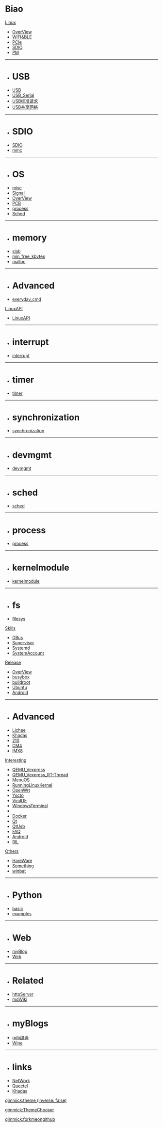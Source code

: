 # Biao


[Linux]()

  * [OverView](Driver/OverView.md)
  * [WIFI&BLE](Driver/WIFI_BT.md)
  * [PCIe](Driver/PCIe.md)
  * [SDIO](Driver/SDIO.md)
  * [PM](Driver/PM.md)
  - - - -
  * # USB
  * [USB](Driver/USB/USB.md)
  * [USB_Serial](Driver/USB/USB_Serial.md)
  * [USB标准请求](Driver/USB/UsbRequest.md)
  * [USB共享网络](Driver/USB/USB_Share_Net_With_Host.md)
  - - - -
  * # SDIO
  * [SDIO](Driver/SDIO/SDIO.md)
  * [mmc](Driver/SDIO/mmcSD.md)
  - - - -
  * # OS
  * [misc](MISC/misc.md)
  * [Signal](MISC/Signal.md)
  * [OverView](Kernel/OverView.md)
  * [PCB](Kernel/PCB.md)
  * [process](Kernel/process.md)
  * [Sched](Kernel/Sched.md)
  - - - -
  * # memory
  * [slab](Kernel/slab.md)
  * [min_free_kbytes](Kernel/mem/min_free_kbytes.md)
  * [malloc](Kernel/mem/malloc.md)
  - - - -
  * # Advanced
  * [everyday_cmd](MISC/everydataCMD.md)

[LinuxAPI]()

  * [LinuxAPI](LinuxAPI/LinuxAPI.md)
  - - - -
  * # interrupt
  * [interrupt](LinuxAPI/interrupt.md)
  - - - -
  * # timer
  * [timer](LinuxAPI/timer.md)
  - - - -
  * # synchronization
  * [synchronization](LinuxAPI/synchronization.md)
  - - - -
  * # devmgmt
  * [devmgmt](LinuxAPI/devmgmt.md)
  - - - -
  * # sched
  * [sched](LinuxAPI/sched.md)
  - - - -
  * # process
  * [process](LinuxAPI/process.md)
  - - - -
  * # kernelmodule
  * [kernelmodule](LinuxAPI/kernelmodule.md)
  - - - -
  * # fs
  * [filesys](LinuxAPI/filesys.md)

[Skills]()

  * [DBus](DebianService/DBus.md)
  * [Supervisor](DebianService/Supervisor.md)
  * [Systemd](DebianService/Systemd.md)
  * [SystemAccount](DebianService/UserManagement.md)

[Release]()

  * [OverView](LinuxRelease/OverView.md)
  * [busybox](LinuxRelease/busybox.md)
  * [buildroot](LinuxRelease/buildroot.md)
  * [Ubuntu](LinuxRelease/Ubuntu.md)
  * [Android](LinuxRelease/Android.md)
  - - - -
  * # Advanced
  * [Lichee](LinuxRelease/licheezero.md)
  * [Khadas](LinuxRelease/Khadas.md)
  * [210](LinuxRelease/210.md)
  * [CM4](LinuxRelease/Raspberry.CM4.md)
  * [IMX8](LinuxRelease/IMX8_Android9_Bringup.md)

[Interesting]()

  * [QEMU_Vexpress](EMUL/Vexpress.md)
  * [QEMU_Vexpress_RT-Thread](EMULVexpress_RT-Thread.md)
  * [MenuOS](EMUL/menu/MenuOS.md)
  * [RunningLinuxKernel](EMUL/running/RunningLinuxKernel.md)
  * [OpenWrt](EMUL/OpenWrt.md)
  * [Yocto](EMUL/Yocto.md)
  * [VimIDE](BringUp/VimIDE.md)
  * [WindowsTerminal](BringUp/WindowsTerminal.md)
  * [](BringUp/.md)
  * [Docker](BringUp/docker.md)
  * [Qt](Qt/Qt.md)
  * [QtUsb](Qt/QtUSB.md)
  * [FAQ](Qt/FAQs.md)
  * [Android](Android/AndroidTek.md)
  * [RIL](Android/RIL.md)

[Others]()

  * [HareWare](Others/Hardware.md)
  * [Something](Others/Something.md)
  * [winbat](Others/SystemV.md)
  - - - -
   * # Python
   * [basic](Others/Python/pybasic.md)
   * [examples](Others/Python/useful_example.md)
  - - - -
  * # Web
  * [myBlog](Otherss/Web/myBlog.md)
  * [Web](Otherss/Web/OverView.md)
  - - - -
  * # Related
  * [httpServer](Others/Web/pyHttpServer.md)
  * [mdWiki](Others/Web/mdWiki.md)
  - - - -
  * # myBlogs
  * [gdb编译](Others/myBlogs/2020_11_29_QEMU_gdb.md)
  * [Wine](Others/Wine.md)
  - - - -
  * # links
  * [NetWork](Others/links/network.md)
  * [Quectel](Others/links/quectel.md)
  * [Khadas](Others/links/KhadasDoc.md)

[gimmick:theme (inverse: false)](spacelab)

[gimmick:ThemeChooser](Theme)

[gimmick:forkmeongithub](http://github.com/esdiot/esdiot.github.io/)

<!-- counter pixel for counting visitors -->
<!-- <img src="http://stats.markdown.io/mdwiki_info.gif" style="display:none;"/> -->

<script>
$(document).ready(function() {
  $.md.stage('all_ready').subscribe(function (done) {
    var warning="";
    warning+="ATTENTION: This is the unstable MDwiki website. For documentation of the latest stable ";
    warning+="MDwiki please see <a href='http://www.mdwiki.info'>the stable documentation.</a>";

    $('#md-content').prepend($('<div class="alert alert-danger">' + warning + '</div>'));
    done();
  });
});
</script>

<script type="text/javascript">

  var _gaq = _gaq || [];
  _gaq.push(['_setAccount', 'UA-44627253-1']);
  _gaq.push(['_trackPageview']);

  (function() {
    var ga = document.createElement('script'); ga.type = 'text/javascript'; ga.async = true;
    ga.src = ('https:' == document.location.protocol ? 'https://ssl' : 'http://www') + '.google-analytics.com/ga.js';
    var s = document.getElementsByTagName('script')[0]; s.parentNode.insertBefore(ga, s);
  })();

</script>

